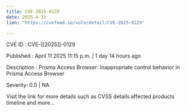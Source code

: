 ```yaml
---
title: CVE-2025-0129
date: 2025-4-11
lien: "https://cvefeed.io/vuln/detail/CVE-2025-0129"

---
```


CVE ID : CVE-[[2025]]-0129

Published :  April 11
2025
11:15 p.m. | 1 day
14 hours ago

Description : Prisma Access Browser: Inappropriate control behavior in Prisma Access Browser

Severity: 0.0 | NA

Visit the link for more details
such as CVSS details
affected products
timeline
and more...
